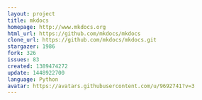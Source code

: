 ```yaml
---
layout: project
title: mkdocs
homepage: http://www.mkdocs.org
html_url: https://github.com/mkdocs/mkdocs
clone_url: https://github.com/mkdocs/mkdocs.git
stargazer: 1986
fork: 326
issues: 83
created: 1389474272
update: 1448922700
language: Python
avatar: https://avatars.githubusercontent.com/u/9692741?v=3
---
```

